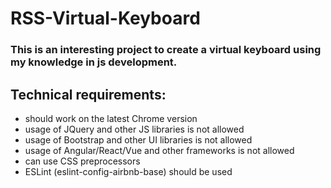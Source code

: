 # RSS-Virtual-Keyboard

### This is an interesting project to create a virtual keyboard using my knowledge in js development.

## Technical requirements:
* should work on the latest Chrome version
* usage of JQuery and other JS libraries is not allowed
* usage of Bootstrap and other UI libraries is not allowed
* usage of Angular/React/Vue and other frameworks is not allowed
* can use CSS preprocessors
* ESLint (eslint-config-airbnb-base) should be used
